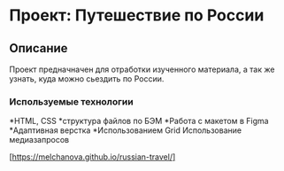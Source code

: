 # Проект: Путешествие по России

## Описание
Проект предначначен для отработки изученного материала, а так же узнать, куда можно сьездить по России.

### Используемые технологии
*HTML, CSS
*структура файлов по БЭМ
*Работа с макетом в Figma
*Адаптивная верстка
*Использованием Grid
Использование медиазапросов

[https://melchanova.github.io/russian-travel/]




